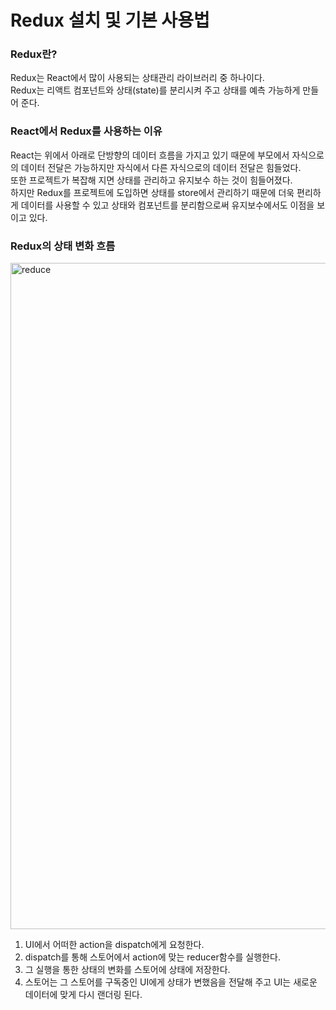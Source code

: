 # Redux 설치 및 기본 사용법 
### Redux란?
Redux는 React에서 많이 사용되는 상태관리 라이브러리 중 하나이다.<br>
Redux는 리액트 컴포넌트와 상태(state)를 분리시켜 주고 상태를 예측 가능하게 만들어 준다.

### React에서 Redux를 사용하는 이유
React는 위에서 아래로 단방향의 데이터 흐름을 가지고 있기 때문에 부모에서 자식으로의 데이터 전달은 가능하지만 자식에서 다른 자식으로의 데이터 전달은 힘들었다.<br>
또한 프로젝트가 복잡해 지면 상태를 관리하고 유지보수 하는 것이 힘들어졌다.<br>
하지만 Redux를 프로젝트에 도입하면 상태를 store에서 관리하기 때문에 더욱 편리하게 데이터를 사용할 수 있고 상태와 컴포넌트를 분리함으로써 유지보수에서도 이점을 보이고 있다.

### Redux의 상태 변화 흐름

<img width="1066" alt="reduce" src="https://user-images.githubusercontent.com/62639722/140012458-92c8681e-bcca-4d0d-a39f-deb75841cedf.png">

1. UI에서 어떠한 action을 dispatch에게 요청한다.
2. dispatch를 통해 스토어에서 action에 맞는 reducer함수를 실행한다.
3. 그 실행을 통한 상태의 변화를 스토어에 상태에 저장한다.
4. 스토어는 그 스토어를 구독중인 UI에게 상태가 변했음을 전달해 주고 UI는 새로운 데이터에 맞게 다시 랜더링 된다.
